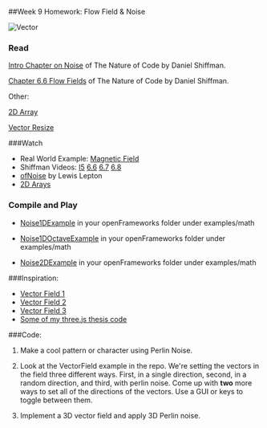 ##Week 9 Homework: Flow Field & Noise

![Vector](https://upload.wikimedia.org/wikipedia/commons/5/57/Magnet0873.png)


### Read

[Intro Chapter on Noise](http://natureofcode.com/book/introduction/) of The Nature of Code by Daniel Shiffman. 


[Chapter 6.6 Flow Fields](http://natureofcode.com/book/chapter-6-autonomous-agents/) of The Nature of Code by Daniel Shiffman. 


Other:

[2D Array](http://www.cppforschool.com/tutorial/array2.html)

[Vector Resize](http://www.cplusplus.com/reference/vector/vector/resize/)

###Watch

* Real World Example: [Magnetic Field](https://www.youtube.com/watch?v=8llkHQtaOlg)
* Shiffman Videos: [I5](https://vimeo.com/58492076) [6.6](https://vimeo.com/63928276) [6.7](https://vimeo.com/63928275) [6.8](https://vimeo.com/63928274)
* [ofNoise](https://www.youtube.com/watch?v=wkOppaMIsbw&index=40&list=PL4neAtv21WOmrV8z9rSzL20QpdLU1zJLr) by Lewis Lepton
* [2D Arays](https://www.youtube.com/watch?v=Da_PPyjOUrE)



### Compile and Play

* [Noise1DExample](https://github.com/openframeworks/openFrameworks/tree/master/examples/math/noise1dExample) in your openFrameworks folder under examples/math

* [Noise1DOctaveExample](https://github.com/openframeworks/openFrameworks/tree/master/examples/math/noise1dOctaveExample) in your openFrameworks folder under examples/math


* [Noise2DExample](https://github.com/openframeworks/openFrameworks/tree/master/examples/math/noiseField2dExample) in your openFrameworks folder under examples/math


###Inspiration:
* [Vector Field 1](https://vimeo.com/76420206)
* [Vector Field 2](https://vimeo.com/17433767)
* [Vector Field 3](https://vimeo.com/126346464)
* [Some of my three.js thesis code](http://microbiome.nyc/flow-field.html)

###Code:

1. Make a cool pattern or character using Perlin Noise. 

2. Look at the VectorField example in the repo. We're setting the vectors in the field three different ways.  First, in a single direction, second, in a random direction, and third, with perlin noise.  Come up with __two__ more ways to set all of the directions of the vectors. Use a GUI or keys to toggle between them. 

3. Implement a 3D vector field and apply 3D Perlin noise.

